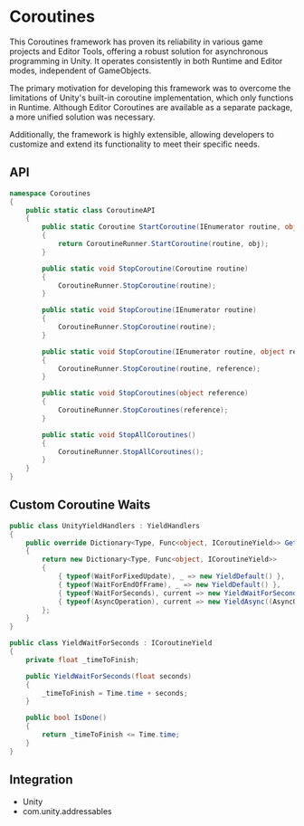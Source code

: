 # **Coroutines**

This Coroutines framework has proven its reliability in various game projects and Editor Tools, offering a robust solution for asynchronous programming in Unity. It operates consistently in both Runtime and Editor modes, independent of GameObjects.

The primary motivation for developing this framework was to overcome the limitations of Unity's built-in coroutine implementation, which only functions in Runtime. Although Editor Coroutines are available as a separate package, a more unified solution was necessary.

Additionally, the framework is highly extensible, allowing developers to customize and extend its functionality to meet their specific needs.

## **API**

```csharp
namespace Coroutines
{
    public static class CoroutineAPI
    {
        public static Coroutine StartCoroutine(IEnumerator routine, object obj = null)
        {
            return CoroutineRunner.StartCoroutine(routine, obj);
        }

        public static void StopCoroutine(Coroutine routine)
        {
            CoroutineRunner.StopCoroutine(routine);
        }

        public static void StopCoroutine(IEnumerator routine)
        {
            CoroutineRunner.StopCoroutine(routine);
        }

        public static void StopCoroutine(IEnumerator routine, object reference)
        {
            CoroutineRunner.StopCoroutine(routine, reference);
        }

        public static void StopCoroutines(object reference)
        {
            CoroutineRunner.StopCoroutines(reference);
        }

        public static void StopAllCoroutines()
        {
            CoroutineRunner.StopAllCoroutines();
        }
    }
}
```

## **Custom Coroutine Waits**
```csharp
public class UnityYieldHandlers : YieldHandlers
{
    public override Dictionary<Type, Func<object, ICoroutineYield>> GetYieldHandlers()
    {
        return new Dictionary<Type, Func<object, ICoroutineYield>>
        {
            { typeof(WaitForFixedUpdate), _ => new YieldDefault() },
            { typeof(WaitForEndOfFrame), _ => new YieldDefault() },
            { typeof(WaitForSeconds), current => new YieldWaitForSeconds(float.Parse(GetInstanceField(typeof(WaitForSeconds), current, "m_Seconds").ToString())) },
            { typeof(AsyncOperation), current => new YieldAsync((AsyncOperation)current) }
        };
    }
}
```

```csharp
public class YieldWaitForSeconds : ICoroutineYield
{
    private float _timeToFinish;

    public YieldWaitForSeconds(float seconds)
    {
        _timeToFinish = Time.time + seconds;
    }

    public bool IsDone()
    {
        return _timeToFinish <= Time.time;
    }
}
```

## Integration

* Unity
* com.unity.addressables
